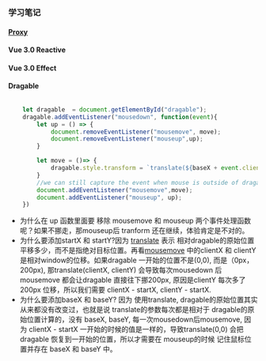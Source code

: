 ### 学习笔记

#### [Proxy](https://developer.mozilla.org/zh-CN/docs/Web/JavaScript/Reference/Global_Objects/Proxy)

#### Vue 3.0 Reactive 



#### Vue 3.0 Effect




#### Dragable 

```javascript

    let dragable  = document.getElementById("dragable");
    dragable.addEventListener("mousedown", function(event){
        let up = () => {
            document.removeEventListener("mousemove", move);
            document.removeEventListener("mouseup",up);
        }

        let move = ()=> {
            dragable.style.transform = `translate(${baseX + event.clientX - startX}px, ${baseY + event.clientY - startY}px)`
        }
        //we can still capture the event when mouse is outside of dragable div object
        document.addEventListener("mousemove",move);
        document.addEventListener("mouseup", up);
    })

```


- 为什么在 up 函数里面要 移除 mousemove 和 mouseup 两个事件处理函数呢？如果不挪走，那mouseup后 tranform 还在继续，体验肯定是不对的。
- 为什么要添加startX 和 startY?因为 [translate](https://developer.mozilla.org/zh-CN/docs/Web/CSS/translate) 表示 相对dragable的原始位置平移多少，而不是指绝对目标位置。再看[mousemove](https://developer.mozilla.org/zh-CN/docs/Web/API/Element/mousemove_event) 中的clientX 和 clientY 是相对window的位移。如果dragable 一开始的位置不是(0,0), 而是（0px，200px), 那translate(clientX, clientY) 会导致每次mousedown 后 mousemove 都会让dragable 直接往下挪200px, 原因是clientY 每次多了200px 位移，所以我们需要 clientX - startX,  clientY - startX.
- 为什么要添加baseX 和 baseY? 因为 使用translate, dragable的原始位置其实从来都没有改变过，也就是说 translate的参数每次都是相对于 dragable的原始位置计算的，没有 baseX, baseY, 每一次mousedown后mousemove, 因为 clientX - startX 一开始的时候的值是一样的，导致translate(0,0) 会把dragable 恢复到一开始的位置，所以才需要在 mouseup的时候 记住鼠标位置并存在 baseX 和 baseY 中。


